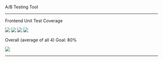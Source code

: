 A/B Testing Tool

---

Frontend Unit Test Coverage

![](https://img.shields.io/badge/Coverage-43%25-F2C572.svg?style=flat&logo=jest&label=Statements&prefix=$statements$)
![](https://img.shields.io/badge/Coverage-19%25-F2C572.svg?style=flat&logo=jest&label=Branches&prefix=$branches$)
![](https://img.shields.io/badge/Coverage-18%25-F2C572.svg?style=flat&logo=jest&label=Functions&prefix=$functions$)
![](https://img.shields.io/badge/Coverage-41%25-F2C572.svg?style=flat&logo=jest&label=Lines&prefix=$lines$)

Overall (average of all 4) Goal: 80%

![](https://img.shields.io/badge/Coverage-30%25-F2C572.svg?style=flat&logo=jest&label=Overall&prefix=$coverage$)

---